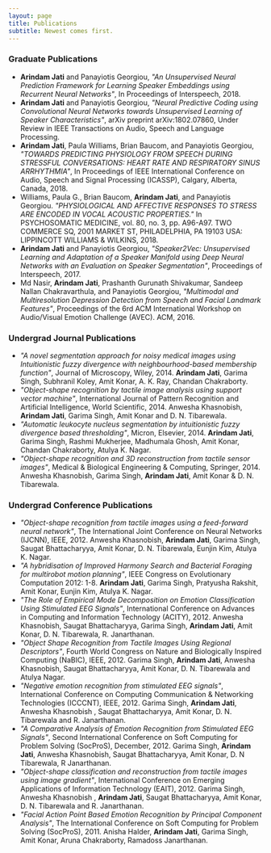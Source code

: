 ```yaml
---
layout: page
title: Publications
subtitle: Newest comes first.
---
```




### Graduate Publications

* **Arindam Jati** and Panayiotis Georgiou, _"An Unsupervised Neural Prediction Framework for Learning Speaker Embeddings using Recurrent Neural Networks"_, In Proceedings of Interspeech, 2018.
* **Arindam Jati** and Panayiotis Georgiou, _"Neural Predictive Coding using Convolutional Neural Networks towards Unsupervised Learning of Speaker Characteristics"_, arXiv preprint arXiv:1802.07860, Under Review in IEEE Transactions on Audio, Speech and Language Processing. 
* **Arindam Jati**, Paula Williams, Brian Baucom, and Panayiotis Georgiou, _"TOWARDS PREDICTING PHYSIOLOGY FROM SPEECH DURING STRESSFUL CONVERSATIONS: HEART RATE AND RESPIRATORY SINUS ARRHYTHMIA"_, In Proceedings of IEEE International Conference on Audio, Speech and Signal Processing (ICASSP), Calgary, Alberta, Canada, 2018.
* Williams, Paula G., Brian Baucom, **Arindam Jati**, and Panayiotis Georgiou. _"PHYSIOLOGICAL AND AFFECTIVE RESPONSES TO STRESS ARE ENCODED IN VOCAL ACOUSTIC PROPERTIES."_ In PSYCHOSOMATIC MEDICINE, vol. 80, no. 3, pp. A96-A97. TWO COMMERCE SQ, 2001 MARKET ST, PHILADELPHIA, PA 19103 USA: LIPPINCOTT WILLIAMS & WILKINS, 2018.
* **Arindam Jati** and Panayiotis Georgiou, _"Speaker2Vec: Unsupervised Learning and Adaptation of a Speaker Manifold using Deep Neural Networks with an Evaluation on Speaker Segmentation"_, Proceedings of Interspeech, 2017.
* Md Nasir, **Arindam Jati**, Prashanth Gurunath Shivakumar, Sandeep Nallan Chakravarthula, and Panayiotis Georgiou, _"Multimodal and Multiresolution Depression Detection from Speech and Facial Landmark Features"_, Proceedings of the 6rd ACM International Workshop on Audio/Visual Emotion Challenge (AVEC). ACM, 2016.

### Undergrad Journal Publications
* _"A novel segmentation approach for noisy medical images using Intuitionistic fuzzy divergence  with neighbourhood-based membership function"_, Journal of Microscopy, Wiley, 2014. **Arindam Jati**, Garima Singh, Subhranil Koley, Amit Konar, A. K. Ray, Chandan Chakraborty.
* _"Object-shape recognition by tactile image analysis using support vector machine"_, International Journal of Pattern Recognition and Artificial Intelligence, World Scientific, 2014. Anwesha Khasnobish,  **Arindam Jati**, Garima Singh, Amit Konar and D. N. Tibarewala.
* _"Automatic leukocyte nucleus segmentation by intuitionistic fuzzy divergence based thresholding"_, Micron, Elsevier, 2014. **Arindam Jati**, Garima Singh, Rashmi Mukherjee, Madhumala Ghosh, Amit Konar, Chandan Chakraborty, Atulya K. Nagar.
* _"Object-shape recognition and 3D reconstruction from tactile sensor images"_, Medical & Biological Engineering & Computing, Springer, 2014. Anwesha Khasnobish, Garima Singh, **Arindam Jati**, Amit Konar & D. N. Tibarewala.

### Undergrad Conference Publications
* _"Object-shape recognition from tactile images using a feed-forward neural network"_, The International Joint Conference on Neural Networks (IJCNN), IEEE, 2012. Anwesha Khasnobish, **Arindam Jati**, Garima Singh, Saugat Bhattacharyya, Amit Konar, D. N. Tibarewala, Eunjin Kim, Atulya K. Nagar.
* _"A hybridisation of Improved Harmony Search and Bacterial Foraging for multirobot motion planning"_, IEEE Congress on Evolutionary Computation 2012: 1-8. **Arindam Jati**, Garima Singh, Pratyusha Rakshit, Amit Konar, Eunjin Kim, Atulya K. Nagar.
* _"The Role of Empirical Mode Decomposition on Emotion Classification Using Stimulated EEG Signals"_, International Conference on Advances in Computing and Information Technology (ACITY), 2012. Anwesha Khasnobish, Saugat Bhattacharyya, Garima Singh, **Arindam Jati**, Amit Konar, D. N. Tibarewala, R. Janarthanan.
* _"Object Shape Recognition from Tactile Images Using Regional Descriptors"_, Fourth World Congress on Nature and Biologically Inspired Computing (NaBIC), IEEE, 2012. Garima Singh, **Arindam Jati**, Anwesha Khasnobish, Saugat Bhattacharyya, Amit Konar, D. N. Tibarewala and Atulya Nagar.
* _"Negative emotion recognition from stimulated EEG signals"_, International Conference on  Computing Communication & Networking Technologies (ICCCNT), IEEE, 2012. Garima Singh, **Arindam Jati**, Anwesha Khasnobish , Saugat Bhattacharyya, Amit Konar, D. N. Tibarewala and R. Janarthanan.
* _"A Comparative Analysis of Emotion Recognition from Stimulated EEG Signals"_, Second International Conference on Soft Computing for Problem Solving (SocProS), December, 2012. Garima Singh,  **Arindam Jati**,  Anwesha Khasnobish,  Saugat Bhattacharyya,  Amit Konar, D. N Tibarewala, R Janarthanan.
* _"Object-shape classification and reconstruction from tactile images using image gradient"_, International Conference on Emerging Applications of Information Technology (EAIT), 2012. Garima Singh, Anwesha Khasnobish , **Arindam Jati**, Saugat Bhattacharyya, Amit Konar, D. N. Tibarewala and R. Janarthanan.
* _"Facial Action Point Based Emotion Recognition by Principal Component Analysis"_, The International Conference on Soft Computing for Problem Solving (SocProS), 2011. Anisha Halder, **Arindam Jati**, Garima Singh, Amit Konar, Aruna Chakraborty, Ramadoss Janarthanan.

